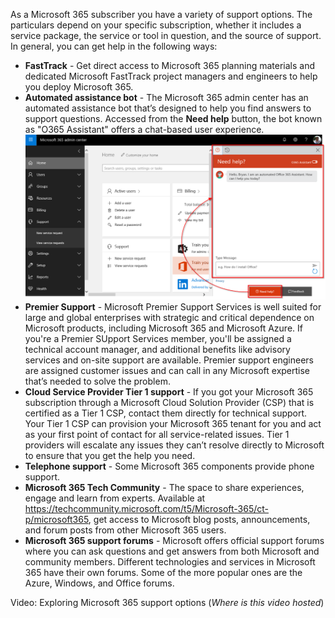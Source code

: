 As a Microsoft 365 subscriber you have a variety of support options. The particulars depend on your specific subscription, whether it includes a service package, the service or tool in question, and the source of support. In general, you can get help in the following ways:
- **FastTrack** - Get direct access to Microsoft 365 planning materials and dedicated Microsoft FastTrack project managers and engineers to help you deploy Microsoft 365.
- **Automated assistance bot** - The Microsoft 365 admin center has an automated assistance bot that’s designed to help you find answers to support questions. Accessed from the **Need help** button, the bot known as "O365 Assistant" offers a chat-based user experience.
   ![Assistance bot](../media/1-assistance-bot.png)
- **Premier Support** - Microsoft Premier Support Services is well suited for large and global enterprises with strategic and critical dependence on Microsoft products, including Microsoft 365 and Microsoft Azure. If you're a Premier SUpport Services member, you'll be assigned a technical account manager, and additional benefits like advisory services and on-site support are available. Premier support engineers are assigned customer issues and can call in any Microsoft expertise that’s needed to solve the problem. 
- **Cloud Service Provider Tier 1 support** - If you got your Microsoft 365 subscription through a Microsoft Cloud Solution Provider (CSP) that is certified as a Tier 1 CSP, contact them directly for technical support. Your Tier 1 CSP can provision your Microsoft 365 tenant for you and act as your first point of contact for all service-related issues. Tier 1 providers will escalate any issues they can’t resolve directly to Microsoft to ensure that you get the help you need.
- **Telephone support** - Some Microsoft 365 components provide phone support. 
- **Microsoft 365 Tech Community** - The space to share experiences, engage and learn from experts. Available at https://techcommunity.microsoft.com/t5/Microsoft-365/ct-p/microsoft365, get access to Microsoft blog posts, announcements, and forum posts from other Microsoft 365 users.
- **Microsoft 365 support forums** - Microsoft offers official support forums where you can ask questions and get answers from both Microsoft and community members. Different technologies and services in Microsoft 365 have their own forums. Some of the more popular ones are the Azure, Windows, and Office forums.


Video: Exploring Microsoft 365 support options
(*Where is this video hosted*)